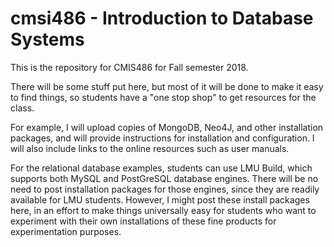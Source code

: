 
# cmsi486 - Introduction to Database Systems

This is the repository for CMIS486 for Fall semester 2018.

There will be some stuff put here, but most of it will be done to make it easy to find things, so students have a "one stop shop" to get resources for the class.

For example, I will upload copies of MongoDB, Neo4J, and other installation packages, and will provide instructions for installation and configuration.  I will also include links to the online resources such as user manuals.

For the relational database examples, students can use LMU Build, which supports both MySQL and PostGreSQL database engines.  There will be no need to post installation packages for those engines, since they are readily available for LMU students.  However, I might post these install packages here, in an effort to make things universally easy for students who want to experiment with their own installations of these fine products for experimentation purposes.

